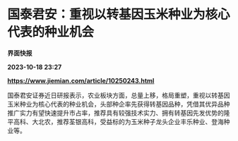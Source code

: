 # 国泰君安：重视以转基因玉米种业为核心代表的种业机会
**界面快报**

**2023-10-18 23:27**

**https://www.jiemian.com/article/10250243.html**

国泰君安证券近日研报表示，农业板块方面，总量上移，格局重塑，重视以转基因玉米种业为核心代表的种业机会，头部种企率先获得转基因品种，凭借其优异品种推广实力有望快速提升市占率，推荐具有较强技术实力、拥有转基因先发优势的隆平高科、大北农，推荐荃银高科，受益标的为玉米种子龙头企业丰乐种业、登海种业等。